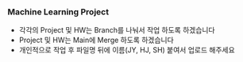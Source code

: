 ### Machine Learning Project
- 각각의 Project 및 HW는 Branch를 나눠서 작업 하도록 하겠습니다
- Project 및 HW는 Main에 Merge 하도록 하겠습니다
- 개인적으로 작업 후 파일명 뒤에 이름(JY, HJ, SH) 붙여서 업로드 해주세요
